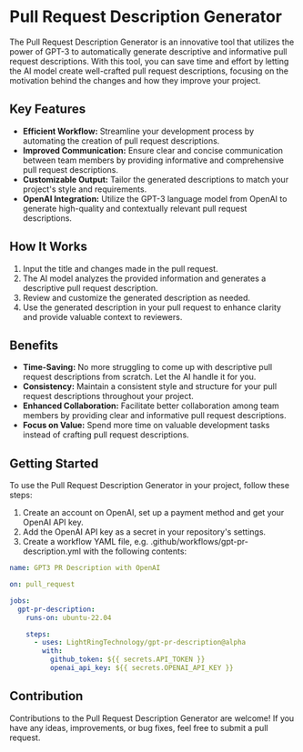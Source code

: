 # Pull Request Description Generator

The Pull Request Description Generator is an innovative tool that utilizes the power of GPT-3 to automatically generate descriptive and informative pull request descriptions. With this tool, you can save time and effort by letting the AI model create well-crafted pull request descriptions, focusing on the motivation behind the changes and how they improve your project.

## Key Features

- **Efficient Workflow:** Streamline your development process by automating the creation of pull request descriptions.
- **Improved Communication:** Ensure clear and concise communication between team members by providing informative and comprehensive pull request descriptions.
- **Customizable Output:** Tailor the generated descriptions to match your project's style and requirements.
- **OpenAI Integration:** Utilize the GPT-3 language model from OpenAI to generate high-quality and contextually relevant pull request descriptions.

## How It Works

1. Input the title and changes made in the pull request.
2. The AI model analyzes the provided information and generates a descriptive pull request description.
3. Review and customize the generated description as needed.
4. Use the generated description in your pull request to enhance clarity and provide valuable context to reviewers.

## Benefits

- **Time-Saving:** No more struggling to come up with descriptive pull request descriptions from scratch. Let the AI handle it for you.
- **Consistency:** Maintain a consistent style and structure for your pull request descriptions throughout your project.
- **Enhanced Collaboration:** Facilitate better collaboration among team members by providing clear and informative pull request descriptions.
- **Focus on Value:** Spend more time on valuable development tasks instead of crafting pull request descriptions.

## Getting Started

To use the Pull Request Description Generator in your project, follow these steps:

1. Create an account on OpenAI, set up a payment method and get your OpenAI API key.
2. Add the OpenAI API key as a secret in your repository's settings.
3. Create a workflow YAML file, e.g. .github/workflows/gpt-pr-description.yml with the following contents:

```yaml
name: GPT3 PR Description with OpenAI

on: pull_request

jobs:
  gpt-pr-description:
    runs-on: ubuntu-22.04

    steps:
      - uses: LightRingTechnology/gpt-pr-description@alpha
        with:
          github_token: ${{ secrets.API_TOKEN }}
          openai_api_key: ${{ secrets.OPENAI_API_KEY }}
```

## Contribution

Contributions to the Pull Request Description Generator are welcome! If you have any ideas, improvements, or bug fixes, feel free to submit a pull request.
